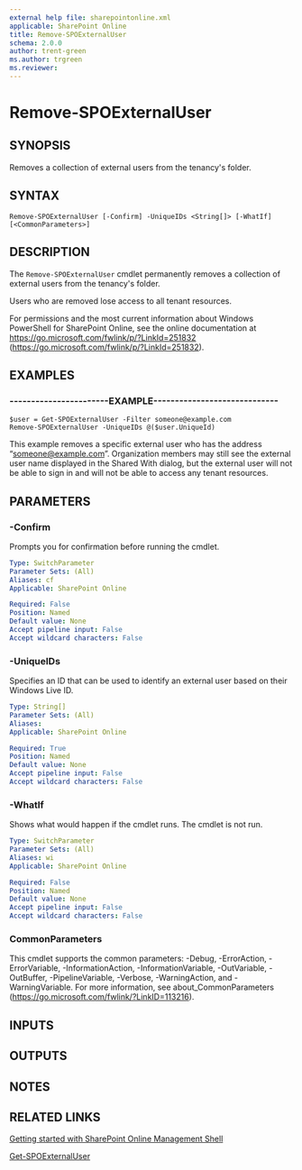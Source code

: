 ```yaml
---
external help file: sharepointonline.xml
applicable: SharePoint Online
title: Remove-SPOExternalUser
schema: 2.0.0
author: trent-green
ms.author: trgreen
ms.reviewer:
---
```


# Remove-SPOExternalUser

## SYNOPSIS
Removes a collection of external users from the tenancy's folder.


## SYNTAX

```
Remove-SPOExternalUser [-Confirm] -UniqueIDs <String[]> [-WhatIf] [<CommonParameters>]
```

## DESCRIPTION
The `Remove-SPOExternalUser` cmdlet permanently removes a collection of external users from the tenancy's folder.

Users who are removed lose access to all tenant resources.

For permissions and the most current information about Windows PowerShell for SharePoint Online, see the online documentation at https://go.microsoft.com/fwlink/p/?LinkId=251832 (https://go.microsoft.com/fwlink/p/?LinkId=251832).


## EXAMPLES

### -----------------------EXAMPLE-----------------------------
```
$user = Get-SPOExternalUser -Filter someone@example.com
Remove-SPOExternalUser -UniqueIDs @($user.UniqueId)
```
This example removes a specific external user who has the address “someone@example.com”. Organization members may still see the external user name displayed in the Shared With dialog, but the external user will not be able to sign in and will not be able to access any tenant resources.


## PARAMETERS

### -Confirm
Prompts you for confirmation before running the cmdlet.


```yaml
Type: SwitchParameter
Parameter Sets: (All)
Aliases: cf
Applicable: SharePoint Online

Required: False
Position: Named
Default value: None
Accept pipeline input: False
Accept wildcard characters: False
```

### -UniqueIDs
Specifies an ID that can be used to identify an external user based on their Windows Live ID.


```yaml
Type: String[]
Parameter Sets: (All)
Aliases: 
Applicable: SharePoint Online

Required: True
Position: Named
Default value: None
Accept pipeline input: False
Accept wildcard characters: False
```

### -WhatIf
Shows what would happen if the cmdlet runs.
The cmdlet is not run.


```yaml
Type: SwitchParameter
Parameter Sets: (All)
Aliases: wi
Applicable: SharePoint Online

Required: False
Position: Named
Default value: None
Accept pipeline input: False
Accept wildcard characters: False
```

### CommonParameters
This cmdlet supports the common parameters: -Debug, -ErrorAction, -ErrorVariable, -InformationAction, -InformationVariable, -OutVariable, -OutBuffer, -PipelineVariable, -Verbose, -WarningAction, and -WarningVariable. For more information, see about_CommonParameters (https://go.microsoft.com/fwlink/?LinkID=113216).

## INPUTS

## OUTPUTS

## NOTES

## RELATED LINKS

[Getting started with SharePoint Online Management Shell](https://docs.microsoft.com/powershell/sharepoint/sharepoint-online/connect-sharepoint-online?view=sharepoint-ps)

[Get-SPOExternalUser](Get-SPOExternalUser.md)
